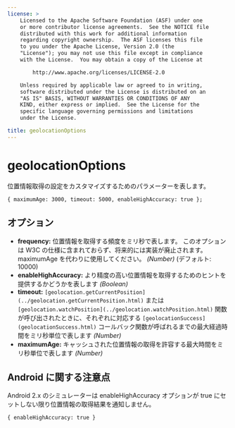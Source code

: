 ```yaml
---
license: >
    Licensed to the Apache Software Foundation (ASF) under one
    or more contributor license agreements.  See the NOTICE file
    distributed with this work for additional information
    regarding copyright ownership.  The ASF licenses this file
    to you under the Apache License, Version 2.0 (the
    "License"); you may not use this file except in compliance
    with the License.  You may obtain a copy of the License at

        http://www.apache.org/licenses/LICENSE-2.0

    Unless required by applicable law or agreed to in writing,
    software distributed under the License is distributed on an
    "AS IS" BASIS, WITHOUT WARRANTIES OR CONDITIONS OF ANY
    KIND, either express or implied.  See the License for the
    specific language governing permissions and limitations
    under the License.

title: geolocationOptions
---
```


geolocationOptions
==================

位置情報取得の設定をカスタマイズするためのパラメーターを表します。

    { maximumAge: 3000, timeout: 5000, enableHighAccuracy: true };

オプション
-------

- __frequency:__ 位置情報を取得する頻度をミリ秒で表します。 このオプションは W3C の仕様に含まれておらず、将来的には実装が廃止されます。 maximumAge を代わりに使用してください。 _(Number)_ (デフォルト: 10000)
- __enableHighAccuracy:__ より精度の高い位置情報を取得するためのヒントを提供するかどうかを表します _(Boolean)_
- __timeout:__ `[geolocation.getCurrentPosition](../geolocation.getCurrentPosition.html)` または `[geolocation.watchPosition](../geolocation.watchPosition.html)` 関数が呼び出されたときに、それぞれに対応する `[geolocationSuccess](geolocationSuccess.html)` コールバック関数が呼ばれるまでの最大経過時間をミリ秒単位で表します _(Number)_
- __maximumAge:__ キャッシュされた位置情報の取得を許容する最大時間をミリ秒単位で表します _(Number)_

Android に関する注意点
--------------

Android 2.x のシミュレーターは enableHighAccuracy オプションが true にセットしない限り位置情報の取得結果を通知しません。

    { enableHighAccuracy: true }

